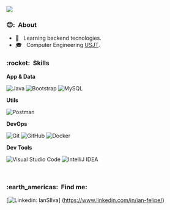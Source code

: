 
![](https://komarev.com/ghpvc/?username=IanSilvaCertacon&color=006bed)

<h3> 😊: &nbsp;About</h3> 

- 🤔 &nbsp; Learning backend tecnologies.
- 🎓 &nbsp; Computer Engineering <a href="https://www.usjt.br/">USJT</a>.


<h3> :rocket: &nbsp;Skills </h3>

**App & Data**

  ![Java](https://img.shields.io/badge/java-%23ED8B00.svg?style=for-the-badge&logo=openjdk&logoColor=white)
  ![Bootstrap](https://img.shields.io/badge/bootstrap-%23563D7C.svg?style=for-the-badge&logo=bootstrap&logoColor=white)
  ![MySQL](https://img.shields.io/badge/mysql-%2300f.svg?style=for-the-badge&logo=mysql&logoColor=white)
  

**Utils**

  ![Postman](https://img.shields.io/badge/Postman-FF6C37?style=for-the-badge&logo=postman&logoColor=white)

**DevOps**

  ![Git](https://img.shields.io/badge/git-%23F05033.svg?style=for-the-badge&logo=git&logoColor=white)
  ![GitHub](https://img.shields.io/badge/github-%23121011.svg?style=for-the-badge&logo=github&logoColor=white)
  ![Docker](https://img.shields.io/badge/docker-%230db7ed.svg?style=for-the-badge&logo=docker&logoColor=white)

**Dev Tools**

  ![Visual Studio Code](https://img.shields.io/badge/Visual%20Studio%20Code-0078d7.svg?style=for-the-badge&logo=visual-studio-code&logoColor=white)
  ![IntelliJ IDEA](https://img.shields.io/badge/IntelliJIDEA-000000.svg?style=for-the-badge&logo=intellij-idea&logoColor=white)

<br/>

<h3> :earth_americas: &nbsp;Find me: </h3> 

[![Linkedin: IanSIlva](https://www.linkedin.com/in/ian-felipe-121063279?utm_source=share&utm_campaign=share_via&utm_content=profile&utm_medium=android_app)]
(https://www.linkedin.com/in/ian-felipe/)
